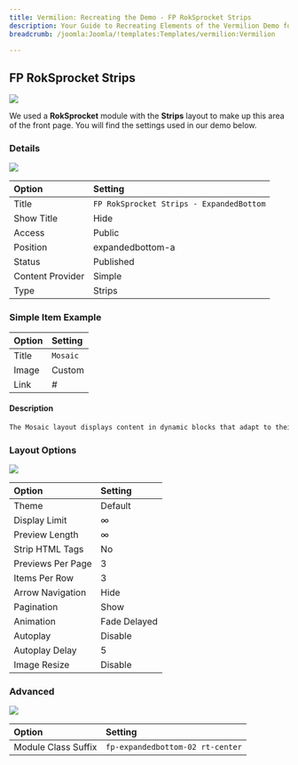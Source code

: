 ```yaml
---
title: Vermilion: Recreating the Demo - FP RokSprocket Strips
description: Your Guide to Recreating Elements of the Vermilion Demo for Joomla
breadcrumb: /joomla:Joomla/!templates:Templates/vermilion:Vermilion

---
```


FP RokSprocket Strips
-----

![][demo]

We used a **RokSprocket** module with the **Strips** layout to make up this area of the front page. You will find the settings used in our demo below.

### Details

![][demo2]

| Option           | Setting                                  |
| :----------      | :----------                              |
| Title            | `FP RokSprocket Strips - ExpandedBottom` |
| Show Title       | Hide                                     |
| Access           | Public                                   |
| Position         | expandedbottom-a                         |
| Status           | Published                                |
| Content Provider | Simple                                   |
| Type             | Strips                                   |

### Simple Item Example

| Option      | Setting     |
| :---------- | :---------- |
| Title       | `Mosaic`    |
| Image       | Custom      |
| Link        | #           |

#### Description

~~~ .html
The Mosaic layout displays content in dynamic blocks that adapt to their content size and by frontend filters.
~~~

### Layout Options

![][demo3]

| Option            | Setting      |
| :----------       | :----------  |
| Theme             | Default      |
| Display Limit     | ∞            |
| Preview Length    | ∞            |
| Strip HTML Tags   | No           |
| Previews Per Page | 3            |
| Items Per Row     | 3            |
| Arrow Navigation  | Hide         |
| Pagination        | Show         |
| Animation         | Fade Delayed |
| Autoplay          | Disable      |
| Autoplay Delay    | 5            |
| Image Resize      | Disable      |

### Advanced

![][demo4]

| Option              | Setting                          |
| :----------         | :----------                      |
| Module Class Suffix | `fp-expandedbottom-02 rt-center` |

[demo]: assets/demo_7.jpeg
[demo2]: assets/demo_7a.jpeg
[demo3]: assets/demo_7b.jpeg
[demo4]: assets/demo_7c.jpeg
